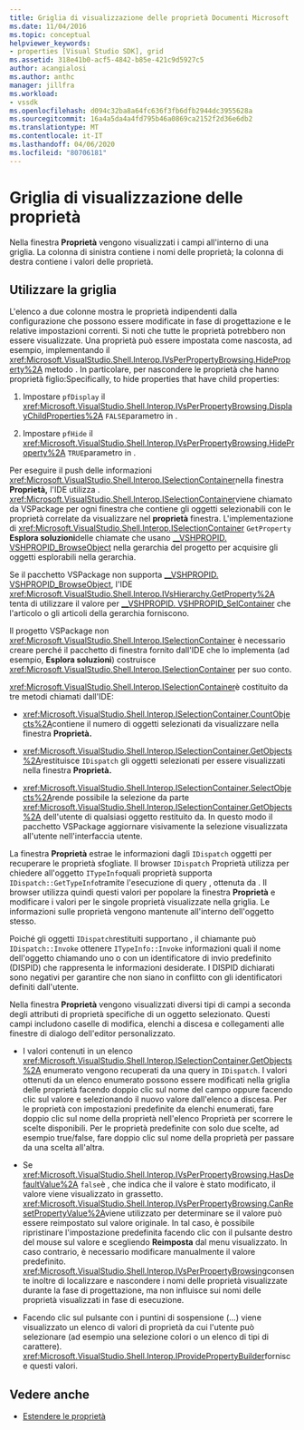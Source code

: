 ```yaml
---
title: Griglia di visualizzazione delle proprietà Documenti Microsoft
ms.date: 11/04/2016
ms.topic: conceptual
helpviewer_keywords:
- properties [Visual Studio SDK], grid
ms.assetid: 318e41b0-acf5-4842-b85e-421c9d5927c5
author: acangialosi
ms.author: anthc
manager: jillfra
ms.workload:
- vssdk
ms.openlocfilehash: d094c32ba8a64fc636f3fb6dfb2944dc3955628a
ms.sourcegitcommit: 16a4a5da4a4fd795b46a0869ca2152f2d36e6db2
ms.translationtype: MT
ms.contentlocale: it-IT
ms.lasthandoff: 04/06/2020
ms.locfileid: "80706181"
---
```

# <a name="properties-display-grid"></a>Griglia di visualizzazione delle proprietà

Nella finestra **Proprietà** vengono visualizzati i campi all'interno di una griglia. La colonna di sinistra contiene i nomi delle proprietà; la colonna di destra contiene i valori delle proprietà.

## <a name="work-with-the-grid"></a>Utilizzare la griglia

L'elenco a due colonne mostra le proprietà indipendenti dalla configurazione che possono essere modificate in fase di progettazione e le relative impostazioni correnti. Si noti che tutte le proprietà potrebbero non essere visualizzate. Una proprietà può essere impostata come nascosta, ad esempio, implementando il <xref:Microsoft.VisualStudio.Shell.Interop.IVsPerPropertyBrowsing.HideProperty%2A> metodo . In particolare, per nascondere le proprietà che hanno proprietà figlio:Specifically, to hide properties that have child properties:

1. Impostare `pfDisplay` il <xref:Microsoft.VisualStudio.Shell.Interop.IVsPerPropertyBrowsing.DisplayChildProperties%2A> `FALSE`parametro in .

2. Impostare `pfHide` il <xref:Microsoft.VisualStudio.Shell.Interop.IVsPerPropertyBrowsing.HideProperty%2A> `TRUE`parametro in .

Per eseguire il push delle informazioni <xref:Microsoft.VisualStudio.Shell.Interop.ISelectionContainer>nella finestra **Proprietà,** l'IDE utilizza . <xref:Microsoft.VisualStudio.Shell.Interop.ISelectionContainer>viene chiamato da VSPackage per ogni finestra che contiene gli oggetti selezionabili con le proprietà correlate da visualizzare nel **proprietà** finestra. L'implementazione di <xref:Microsoft.VisualStudio.Shell.Interop.ISelectionContainer> `GetProperty` **Esplora soluzioni**delle chiamate che usano [__VSHPROPID. VSHPROPID_BrowseObject](<xref:Microsoft.VisualStudio.Shell.Interop.__VSHPROPID.VSHPROPID_BrowseObject>) nella gerarchia del progetto per acquisire gli oggetti esplorabili nella gerarchia.

Se il pacchetto VSPackage non supporta [__VSHPROPID. VSHPROPID_BrowseObject](<xref:Microsoft.VisualStudio.Shell.Interop.__VSHPROPID.VSHPROPID_BrowseObject>), l'IDE <xref:Microsoft.VisualStudio.Shell.Interop.IVsHierarchy.GetProperty%2A> tenta di utilizzare il valore per [__VSHPROPID. VSHPROPID_SelContainer](<xref:Microsoft.VisualStudio.Shell.Interop.__VSHPROPID.VSHPROPID_SelContainer>) che l'articolo o gli articoli della gerarchia forniscono.

Il progetto VSPackage non <xref:Microsoft.VisualStudio.Shell.Interop.ISelectionContainer> è necessario creare perché il pacchetto di finestra fornito dall'IDE che lo implementa (ad esempio, **Esplora soluzioni**) costruisce <xref:Microsoft.VisualStudio.Shell.Interop.ISelectionContainer> per suo conto.

<xref:Microsoft.VisualStudio.Shell.Interop.ISelectionContainer>è costituito da tre metodi chiamati dall'IDE:

- <xref:Microsoft.VisualStudio.Shell.Interop.ISelectionContainer.CountObjects%2A>contiene il numero di oggetti selezionati da visualizzare nella finestra **Proprietà.**

- <xref:Microsoft.VisualStudio.Shell.Interop.ISelectionContainer.GetObjects%2A>restituisce `IDispatch` gli oggetti selezionati per essere visualizzati nella finestra **Proprietà.**

- <xref:Microsoft.VisualStudio.Shell.Interop.ISelectionContainer.SelectObjects%2A>rende possibile la selezione da parte <xref:Microsoft.VisualStudio.Shell.Interop.ISelectionContainer.GetObjects%2A> dell'utente di qualsiasi oggetto restituito da. In questo modo il pacchetto VSPackage aggiornare visivamente la selezione visualizzata all'utente nell'interfaccia utente.

La finestra **Proprietà** estrae le informazioni dagli `IDispatch` oggetti per recuperare le proprietà sfogliate. Il browser `IDispatch` Proprietà utilizza per chiedere all'oggetto `ITypeInfo`quali proprietà supporta `IDispatch::GetTypeInfo`tramite l'esecuzione di query , ottenuta da . Il browser utilizza quindi questi valori per popolare la finestra **Proprietà** e modificare i valori per le singole proprietà visualizzate nella griglia. Le informazioni sulle proprietà vengono mantenute all'interno dell'oggetto stesso.

Poiché gli oggetti `IDispatch`restituiti supportano , il chiamante può `IDispatch::Invoke` ottenere `ITypeInfo::Invoke` informazioni quali il nome dell'oggetto chiamando uno o con un identificatore di invio predefinito (DISPID) che rappresenta le informazioni desiderate. I DISPID dichiarati sono negativi per garantire che non siano in conflitto con gli identificatori definiti dall'utente.

Nella finestra **Proprietà** vengono visualizzati diversi tipi di campi a seconda degli attributi di proprietà specifiche di un oggetto selezionato. Questi campi includono caselle di modifica, elenchi a discesa e collegamenti alle finestre di dialogo dell'editor personalizzato.

- I valori contenuti in un elenco <xref:Microsoft.VisualStudio.Shell.Interop.ISelectionContainer.GetObjects%2A> enumerato vengono recuperati da una query in `IDispatch`. I valori ottenuti da un elenco enumerato possono essere modificati nella griglia delle proprietà facendo doppio clic sul nome del campo oppure facendo clic sul valore e selezionando il nuovo valore dall'elenco a discesa. Per le proprietà con impostazioni predefinite da elenchi enumerati, fare doppio clic sul nome della proprietà nell'elenco Proprietà per scorrere le scelte disponibili. Per le proprietà predefinite con solo due scelte, ad esempio true/false, fare doppio clic sul nome della proprietà per passare da una scelta all'altra.

- Se <xref:Microsoft.VisualStudio.Shell.Interop.IVsPerPropertyBrowsing.HasDefaultValue%2A> `false`è , che indica che il valore è stato modificato, il valore viene visualizzato in grassetto. <xref:Microsoft.VisualStudio.Shell.Interop.IVsPerPropertyBrowsing.CanResetPropertyValue%2A>viene utilizzato per determinare se il valore può essere reimpostato sul valore originale. In tal caso, è possibile ripristinare l'impostazione predefinita facendo clic con il pulsante destro del mouse sul valore e scegliendo **Reimposta** dal menu visualizzato. In caso contrario, è necessario modificare manualmente il valore predefinito. <xref:Microsoft.VisualStudio.Shell.Interop.IVsPerPropertyBrowsing>consente inoltre di localizzare e nascondere i nomi delle proprietà visualizzate durante la fase di progettazione, ma non influisce sui nomi delle proprietà visualizzati in fase di esecuzione.

- Facendo clic sul pulsante con i puntini di sospensione (...) viene visualizzato un elenco di valori di proprietà da cui l'utente può selezionare (ad esempio una selezione colori o un elenco di tipi di carattere). <xref:Microsoft.VisualStudio.Shell.Interop.IProvidePropertyBuilder>fornisce questi valori.

## <a name="see-also"></a>Vedere anche

- [Estendere le proprietà](../../extensibility/internals/extending-properties.md)
